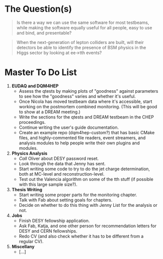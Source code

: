 # The Question(s)

>Is there a way we can use the same software for most testbeams, while making the software equally useful for all people, easy to use and bind, and presentable?

>When the next-generation of lepton colliders are built, will their detectors be able to identify the presence of BSM physics in the Higgs sector by looking at ee->tth events?

# Master To Do List
1. **EUDAQ and DQM4HEP**
   - Assess the qtests by making plots of "goodness" against parameters to see how the "goodness" varies and whether it's useful.
   - Once Nicola has moved testbeam data where it's accessible, start working on the postmortem combined monitoring. (This will be good to show at a DREAM meeting.)
   - Write the sections for the qtests and DREAM testbeam in the CHEP proceedings.
   - Continue writing the user's guide documentation.
   - Create an example repo (dqm4hep-custom?) that has basic CMake files, and highly-commented file readers, event streamers, and analysis modules to help people write their own plugins and modules.
3. **Physics Analysis**
   - *Call* Oliver about DESY password reset.
   - Look through the data that Jenny has sent.
   - Start writing some code to try to do the jet charge determination, both at MC-level and reconstruction-level.
   - Test out the Valencia algorithm on some of the tth stuff (if possible with this large sample size?).
4. **Thesis Writing**
   - Start writing some proper parts for the monitoring chapter.
   - Talk with Fab about setting goals for chapters.
   - Decide on whether to do this thing with Jenny List for the analysis or not.
5. **Jobs**
   - Finish DESY fellowship application.
   - Ask Fab, Katja, and one other person for recommendation letters for DESY and CERN fellowships.
   - Redo CV (and also check whether it has to be different from a regular CV).
6. **Miscellany**
   - [...]
